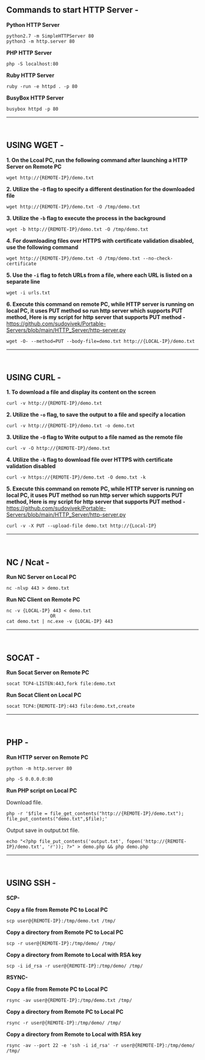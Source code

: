 Commands to start HTTP Server -
------------------------------------------------------------------------------------------------------------------

**Python HTTP Server**

    python2.7 -m SimpleHTTPServer 80
    python3 -m http.server 80

**PHP HTTP Server**

    php -S localhost:80

**Ruby HTTP Server**
    
    ruby -run -e httpd . -p 80
    
**BusyBox HTTP Server**

    busybox httpd -p 80
        
------------------------------------------------------------------------------------------------------------------

</br>
    
USING WGET -
------------------------------------------------------------------------------------------------------------------

**1. On the Lcoal PC, run the following command after launching a HTTP Server on Remote PC**
    
    wget http://{REMOTE-IP}/demo.txt

**2. Utilize the `-O` flag to specify a different destination for the downloaded file**
    
    wget http://{REMOTE-IP}/demo.txt -O /tmp/demo.txt


**3. Utilize the `-b` flag to execute the process in the background**
    
    wget -b http://{REMOTE-IP}/demo.txt -O /tmp/demo.txt

**4. For downloading files over HTTPS with certificate validation disabled, use the following command**
    
    wget http://{REMOTE-IP}/demo.txt -O /tmp/demo.txt --no-check-certificate

**5. Use the `-i` flag to fetch URLs from a file, where each URL is listed on a separate line**

    wget -i urls.txt

**6. Execute this command on remote PC, while HTTP server is running on local PC, it uses PUT method so run http server which supports PUT method, Here is my script for http server that supports PUT method  -**  https://github.com/sudovivek/Portable-Servers/blob/main/HTTP_Server/http-server.py

    wget -O- --method=PUT --body-file=demo.txt http://{LOCAL-IP}/demo.txt

------------------------------------------------------------------------------------------------------------------

</br>

USING CURL -
------------------------------------------------------------------------------------------------------------------

**1. To download a file and display its content on the screen**
    
    curl -v http://{REMOTE-IP}/demo.txt

**2. Utilize the `-o` flag, to save the output to a file and specify a location**
    
    curl -v http://{REMOTE-IP}/demo.txt -o demo.txt

**3. Utilize the `-O` flag to Write output to a file named as the remote file**

    curl -v -O http://{REMOTE-IP}/demo.txt

**4. Utilize the `-k` flag to download file over HTTPS with certificate validation disabled**
    
    curl -v https://{REMOTE-IP}/demo.txt -O demo.txt -k

**5. Execute this command on remote PC, while HTTP server is running on local PC, it uses PUT method so run http server which supports PUT method, Here is my script for http server that supports PUT method  -**  https://github.com/sudovivek/Portable-Servers/blob/main/HTTP_Server/http-server.py

    curl -v -X PUT --upload-file demo.txt http://{Local-IP}           
------------------------------------------------------------------------------------------------------------------

</br>

NC / Ncat -
------------------------------------------------------------------------------------------------------------------

**Run NC Server on Local PC**
    
    nc -nlvp 443 > demo.txt

**Run NC Client on Remote PC**
    
    nc -v {LOCAL-IP} 443 < demo.txt
                    OR
    cat demo.txt | nc.exe -v {LOCAL-IP} 443
------------------------------------------------------------------------------------------------------------------

</br>

SOCAT -
------------------------------------------------------------------------------------------------------------------

**Run Socat Server on Remote PC**
    
    socat TCP4-LISTEN:443,fork file:demo.txt

**Run Socat Client on Local PC**
    
    socat TCP4:{REMOTE-IP}:443 file:demo.txt,create
------------------------------------------------------------------------------------------------------------------

</br>

PHP -
------------------------------------------------------------------------------------------------------------------

**Run HTTP server on Remote PC**
    
    python -m http.server 80

    php -S 0.0.0.0:80

**Run PHP script on Local PC**

Download file.

    php -r '$file = file_get_contents("http://{REMOTE-IP}/demo.txt"); file_put_contents("demo.txt",$file);'

Output save in output.txt file.

    echo "<?php file_put_contents('output.txt', fopen('http://{REMOTE-IP}/demo.txt', 'r')); ?>" > demo.php && php demo.php
------------------------------------------------------------------------------------------------------------------

</br>

USING SSH - 
------------------------------------------------------------------------------------------------------------------

**SCP-**

**Copy a file from Remote PC to Local PC**
    
    scp user@{REMOTE-IP}:/tmp/demo.txt /tmp/

**Copy a directory from Remote PC to Local PC**

    scp -r user@{REMOTE-IP}:/tmp/demo/ /tmp/
    
**Copy a directory from Remote to Local with RSA key**

    scp -i id_rsa -r user@{REMOTE-IP}:/tmp/demo/ /tmp/
    
**RSYNC-**

**Copy a file from Remote PC to Local PC**
    
    rsync -av user@{REMOTE-IP}:/tmp/demo.txt /tmp/

**Copy a directory from Remote PC to Local PC**

    rsync -r user@{REMOTE-IP}:/tmp/demo/ /tmp/
    
**Copy a directory from Remote to Local with RSA key**

    rsync -av --port 22 -e 'ssh -i id_rsa' -r user@{REMOTE-IP}:/tmp/demo/ /tmp/
